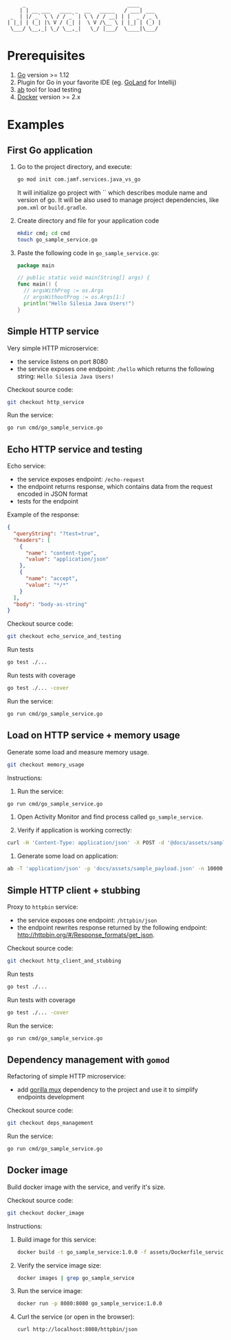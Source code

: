 ```
     _                                 ____
    | | __ ___   ____ _  __   _____   / ___| ___
 _  | |/ _` \ \ / / _` | \ \ / / __| | |  _ / _ \
| |_| | (_| |\ V / (_| |  \ V /\__ \ | |_| | (_) |
 \___/ \__,_| \_/ \__,_|   \_/ |___/  \____|\___/

```

# Prerequisites

1. [Go](https://golang.org/) version >= 1.12
2. Plugin for Go in your favorite IDE (eg. [GoLand]( https://plugins.jetbrains.com/plugin/9568-go) for Intellij)
3. [ab](https://httpd.apache.org/docs/2.4/programs/ab.html) tool for load testing
4. [Docker](https://www.docker.com/) version >= 2.x

# Examples

## First Go application

1. Go to the project directory, and execute:

   ```bash
   go mod init com.jamf.services.java_vs_go
   ```
   
   It will initialize go project with `` which describes module name and version of go.
   It will be also used to manage project dependencies, like `pom.xml` or `build.gradle`.

1. Create directory and file for your application code

   ```bash
   mkdir cmd; cd cmd
   touch go_sample_service.go
   ```

1. Paste the following code in `go_sample_service.go`:

   ```go
   package main

   // public static void main(String[] args) {
   func main() {
     // argsWithProg := os.Args
     // argsWithoutProg := os.Args[1:]
     println("Hello Silesia Java Users!")
   }
   ```

## Simple HTTP service

Very simple HTTP microservice:
- the service listens on port 8080
- the service exposes one endpoint: `/hello` which returns the following string: `Hello Silesia Java Users!`

Checkout source code:

```bash
git checkout http_service
```

Run the service:

```bash
go run cmd/go_sample_service.go
```

## Echo HTTP service and testing

Echo service:
- the service exposes endpoint: `/echo-request`
- the endpoint returns response, which contains data from the request encoded in JSON format
- tests for the endpoint

Example of the response:

```json
{
  "queryString": "?test=true",
  "headers": [
    {
      "name": "content-type",
      "value": "application/json"
    },
    {
      "name": "accept",
      "value": "*/*"
    }
  ],
  "body": "body-as-string"
}
```

Checkout source code:

```bash
git checkout echo_service_and_testing
```

Run tests

```bash
go test ./... 
```

Run tests with coverage

```bash
go test ./... -cover
```

Run the service:

```bash
go run cmd/go_sample_service.go
```

## Load on HTTP service + memory usage

Generate some load and measure memory usage.

```bash
git checkout memory_usage
```

Instructions:

1. Run the service:

  ```bash
  go run cmd/go_sample_service.go
  ```

1. Open Activity Monitor and find process called `go_sample_service`.

1. Verify if application is working correctly:

  ```bash
  curl -H 'Content-Type: application/json' -X POST -d '@docs/assets/sample_payload.json' http://localhost:8080/echo-request
  ```

1. Generate some load on application:

  ```bash
  ab -T 'application/json' -p 'docs/assets/sample_payload.json' -n 10000 -c 100 http://localhost:8080/echo-request
  ```

## Simple HTTP client + stubbing

Proxy to `httpbin` service:
- the service exposes one endpoint: `/httpbin/json`
- the endpoint rewrites response returned by the following endpoint: http://httpbin.org/#/Response_formats/get_json.

Checkout source code:

```bash
git checkout http_client_and_stubbing
```

Run tests

```bash
go test ./... 
```

Run tests with coverage

```bash
go test ./... -cover
```

Run the service:

```bash
go run cmd/go_sample_service.go
```

## Dependency management with `gomod`

Refactoring of simple HTTP microservice:
- add [gorilla mux](https://github.com/gorilla/mux) dependency to the project and use it to simplify endpoints development

Checkout source code:

```bash
git checkout deps_management
```

Run the service:

```bash
go run cmd/go_sample_service.go
```

## Docker image

Build docker image with the service, and verify it's size.

Checkout source code:

```bash
git checkout docker_image
```

Instructions:

1. Build image for this service:

   ```bash
   docker build -t go_sample_service:1.0.0 -f assets/Dockerfile_service_go ./
   ```

1. Verify the service image size:

   ```bash
   docker images | grep go_sample_service
   ```
   
1. Run the service image:

   ```bash
   docker run -p 8080:8080 go_sample_service:1.0.0
   ```

1. Curl the service (or open in the browser):

   ```bash
   curl http://localhost:8080/httpbin/json
   ```
